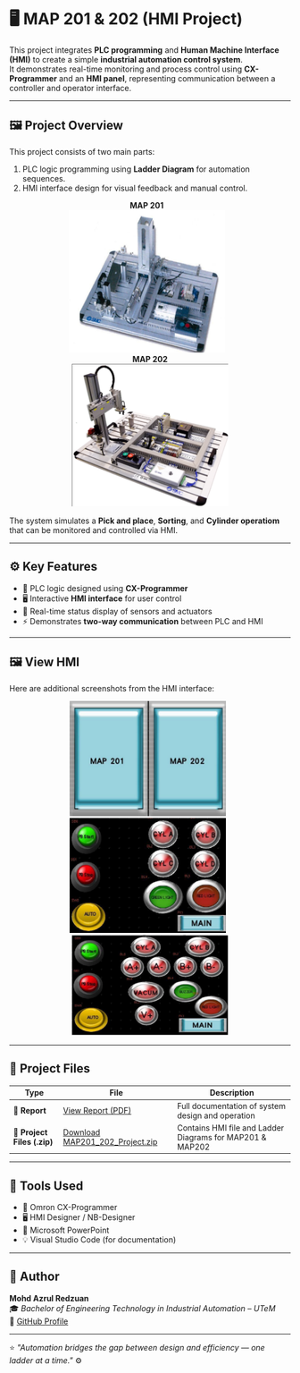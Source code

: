# 🖥️ MAP 201 & 202 (HMI Project)

This project integrates **PLC programming** and **Human Machine Interface (HMI)** to create a simple **industrial automation control system**.  
It demonstrates real-time monitoring and process control using **CX-Programmer** and an **HMI panel**, representing communication between a controller and operator interface.

---

## 🖼️ Project Overview
This project consists of two main parts:
1. PLC logic programming using **Ladder Diagram** for automation sequences.  
2. HMI interface design for visual feedback and manual control.  

<p align="center">
  <span style="display:inline-block; text-align:center;">
    <b>MAP 201</b><br>
    <img src="MAP_201.png" alt="MAP201" width="280"/>
  </span>
  &nbsp;&nbsp;
  <span style="display:inline-block; text-align:center;">
    <b>MAP 202</b><br>
    <img src="MAP_202.png" alt="MAP202" width="280"/>
  </span>
</p>


The system simulates a **Pick and place**, **Sorting**, and **Cylinder operatiom** that can be monitored and controlled via HMI.

---

## ⚙️ Key Features
- 🧩 PLC logic designed using **CX-Programmer**  
- 🖥️ Interactive **HMI interface** for user control  
- 🔁 Real-time status display of sensors and actuators  
- ⚡ Demonstrates **two-way communication** between PLC and HMI  

---

## 🖼️ View HMI
Here are additional screenshots from the HMI interface:

<p align="center">
  <img src="Main_Channel_HMI.png" 
       alt="HMI Main Channel" 
       width="280"/> &nbsp;
  <img src="MAP_201_HMI.png" 
       alt="HMI MAP 201" 
       width="280"/> &nbsp;
  <img src="MAP_202_HMI.png" 
       alt="HMI MAP 202" 
       width="280"/>
</p>

---

## 📂 Project Files

| Type | File | Description |
|------|------|-------------|
| 📘 **Report** | [View Report (PDF)](MAP_Project_Report.pdf) | Full documentation of system design and operation |
| 💾 **Project Files (.zip)** | [Download MAP201_202_Project.zip](MAP_Project_File.zip) | Contains HMI file and Ladder Diagrams for MAP201 & MAP202 |

---

## 🧰 Tools Used
- 🧩 Omron CX-Programmer  
- 🖥️ HMI Designer / NB-Designer  
- 🧾 Microsoft PowerPoint  
- 💡 Visual Studio Code (for documentation)

---

## 👤 Author
**Mohd Azrul Redzuan**  
🎓 *Bachelor of Engineering Technology in Industrial Automation – UTeM*  
🔗 [GitHub Profile](https://github.com/muhdazrulredzuan)

---

⭐ *"Automation bridges the gap between design and efficiency — one ladder at a time."* ⚙️
